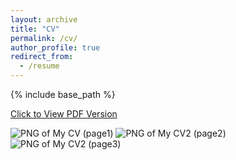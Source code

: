 ```yaml
---
layout: archive
title: "CV"
permalink: /cv/
author_profile: true
redirect_from:
  - /resume
---
```


{% include base_path %}

<a href="http://Yinsight.github.io/files/CV_Yunting_Yin.pdf" target="_blank">Click to View PDF Version</a>

<img alt="PNG of My CV (page1)" src="http://Yinsight.github.io/files/CV_Yunting_Yin_page1.png" />
<img alt="PNG of My CV2 (page2)" src="http://Yinsight.github.io/files/CV_Yunting_Yin_page2.png" />
<img alt="PNG of My CV2 (page3)" src="http://Yinsight.github.io/files/CV_Yunting_Yin_page3.png" />


